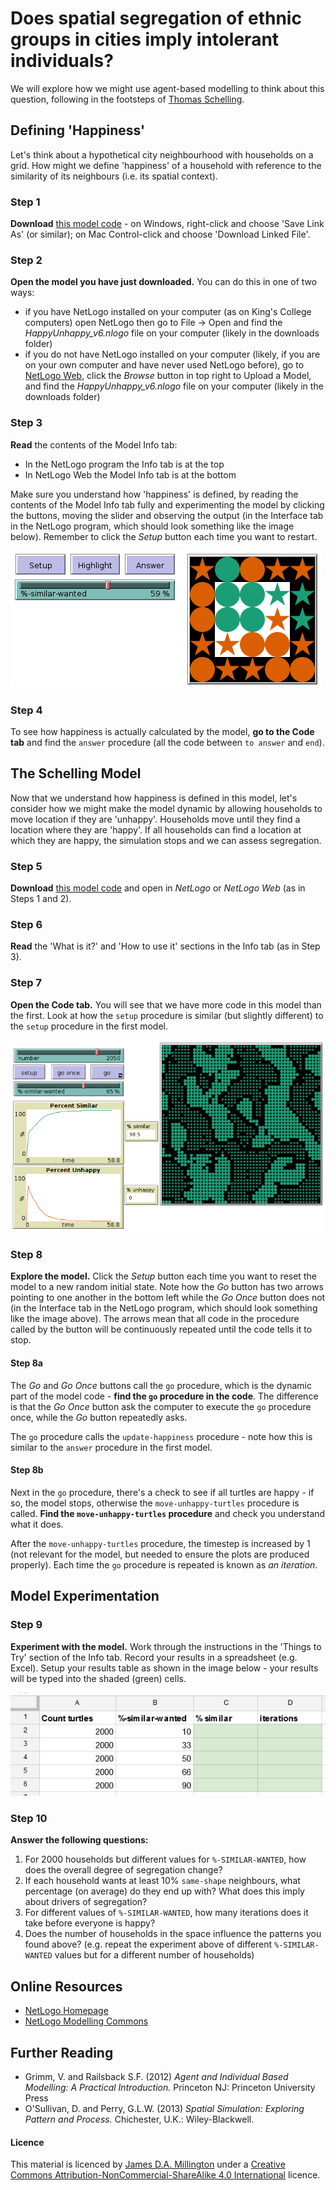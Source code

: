 # Does spatial segregation of ethnic groups in cities imply intolerant individuals?

We will explore how we might use agent-based modelling to think about this question, following in the footsteps of [Thomas Schelling](https://en.wikipedia.org/wiki/Thomas_Schelling#Models_of_segregation).

## Defining 'Happiness'
Let's think about a hypothetical city neighbourhood with households on a grid. How might we define 'happiness' of a household with reference to the similarity of its neighbours (i.e. its spatial context).

### Step 1
**Download** [this model code](https://raw.githubusercontent.com/jamesdamillington/CA-ABM-Intro/master/Schelling/HappyUnhappy_v6.nlogo) - on Windows, right-click and choose 'Save Link As' (or similar); on Mac Control-click and choose 'Download Linked File'.

### Step 2
**Open the model you have just downloaded.** You can do this in one of two ways:
- if you have NetLogo installed on your computer (as on King's College computers) open NetLogo then go to File -> Open and find the _HappyUnhappy_v6.nlogo_ file on your computer (likely in the downloads folder)
- if you do not have NetLogo installed on your computer (likely, if you are on your own computer and have never used NetLogo before), go to [NetLogo Web](https://netlogoweb.org/), click the _Browse_ button in top right to Upload a Model, and find the _HappyUnhappy_v6.nlogo_ file on your computer (likely in the downloads folder)

### Step 3
**Read** the contents of the Model Info tab:
- In the NetLogo program the Info tab is at the top
- In NetLogo Web the Model Info tab is at the bottom

Make sure you understand how 'happiness' is defined, by reading the contents of the Model Info tab fully and experimenting the model by clicking the buttons, moving the slider and observing the output (in the Interface tab in the NetLogo program, which should look something like the image below). Remember to click the _Setup_ button each time you want to restart.

![screen shot of the Happy-Unhappy model](img/HappyUnhappy_SS.png)

### Step 4
To see how happiness is actually calculated by the model, **go to the Code tab** and find the `answer` procedure (all the code between `to answer` and `end`).

## The Schelling Model
Now that we understand how happiness is defined in this model, let's consider how we might make the model dynamic by allowing households to move location if they are 'unhappy'. Households move until they find a location where they are 'happy'. If all households can find a location at which they are happy, the simulation stops and we can assess segregation.

### Step 5
**Download** [this model code](https://raw.githubusercontent.com/jamesdamillington/CA-ABM-Intro/master/Schelling/Segregation_shapes_v6.nlogo) and open in _NetLogo_ or _NetLogo Web_ (as in Steps 1 and 2).

### Step 6
**Read** the 'What is it?' and 'How to use it' sections in the Info tab (as in Step 3).

### Step 7
**Open the Code tab.** You will see that we have more code in this model than the first. Look at how the `setup` procedure is similar (but slightly different) to the `setup` procedure in the first model.

![screen shot of the Schelling Model model](img/segregation_ss.png)

### Step 8
**Explore the model.** Click the _Setup_ button each time you want to reset the model to a new random initial state. Note how the _Go_ button has two arrows pointing to one another in the bottom left while the _Go Once_ button does not (in the Interface tab in the NetLogo program, which should look something like the image above). The arrows mean that all code in the procedure called by the button will be continuously repeated until the code tells it to stop.

#### Step 8a
The _Go_ and _Go Once_ buttons call the `go` procedure, which is the dynamic part of the model code - **find the `go` procedure in the code**. The difference is that the _Go Once_ button ask the computer to execute the `go` procedure once, while the _Go_ button repeatedly asks.

The `go` procedure calls the `update-happiness` procedure - note how this is similar to the `answer` procedure in the first model.

#### Step 8b
Next in the `go` procedure, there's a check to see if all turtles are happy - if so, the model stops, otherwise the `move-unhappy-turtles` procedure is called. **Find the `move-unhappy-turtles` procedure** and check you understand what it does.

After the `move-unhappy-turtles` procedure, the timestep is increased by 1 (not relevant for the model, but needed to ensure the plots are produced properly). Each time the `go` procedure is repeated is known as _an iteration_.

## Model Experimentation

### Step 9
**Experiment with the model.** Work through the instructions in the 'Things to Try' section of the Info tab. Record your results in a spreadsheet (e.g. Excel). Setup your results table as shown in the image below - your results will be typed into the shaded (green) cells.

![screen shot of the segregation results table](img/seg_results_table.jpg)

### Step 10
**Answer the following questions:**
1. For 2000 households but different values for `%-SIMILAR-WANTED`, how does the overall degree of segregation change?
2. If each household wants at least 10% `same-shape` neighbours, what percentage (on average) do they end up with? What does this imply about drivers of segregation?
3. For different values of `%-SIMILAR-WANTED`, how many iterations does it take before everyone is happy?
4. Does the number of households in the space influence the patterns you found above? (e.g. repeat the experiment above of different `%-SIMILAR-WANTED` values but for a different number of households)

## Online Resources
- [NetLogo Homepage](http://ccl.northwestern.edu/netlogo/)
- [NetLogo Modelling Commons](http://modelingcommons.org)

## Further Reading
- Grimm, V. and Railsback S.F. (2012) _Agent and Individual Based Modelling: A Practical Introduction._ Princeton NJ: Princeton University Press
- O'Sullivan, D. and Perry, G.L.W. (2013) _Spatial Simulation: Exploring Pattern and Process._ Chichester, U.K.: Wiley-Blackwell.

#### Licence
This material is licenced by [James D.A. Millington](https://www.landscapemodelling.net)</a> under a [Creative Commons Attribution-NonCommercial-ShareAlike 4.0 International](http://creativecommons.org/licenses/by-nc-sa/4.0/) licence.
